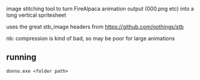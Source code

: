 image stitching tool to turn FireAlpaca animation output (000.png etc) into a long vertical spritesheet

uses the great stb_image headers from https://github.com/nothings/stb

nb: compression is kind of bad, so may be poor for large animations

## running
```
donno.exe <folder path>
```
